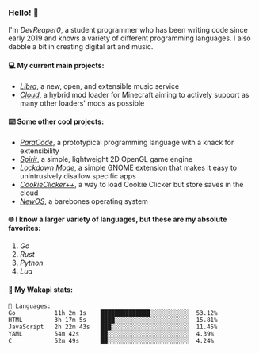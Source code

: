### Hello! 👋

I'm _DevReaper0_, a student programmer who has been writing code since early 2019 and knows a variety of different programming languages. I also dabble a bit in creating digital art and music.

#### 💻 My current main projects:

-   _[Libra](https://github.com/LibraMusic)_, a new, open, and extensible music service
-   _[Cloud](https://github.com/CloudLoaderMC/CloudLoader)_, a hybrid mod loader for Minecraft aiming to actively support as many other loaders' mods as possible

#### ⌨️ Some other cool projects:

-   _[ParaCode](https://github.com/ParaCodeLang/ParaCode)_, a prototypical programming language with a knack for extensibility
-   _[Spirit](https://gitlab.com/DevReaper0/SpiritEngine)_, a simple, lightweight 2D OpenGL game engine
-   _[Lockdown Mode](https://github.com/DevReaper0/GNOME-LockdownMode)_, a simple GNOME extension that makes it easy to unintrusively disallow specific apps
-   _[CookieClicker++](https://github.com/DevReaper0/CookieClickerPlusPlus)_, a way to load Cookie Clicker but store saves in the cloud
-   _[NewOS](https://github.com/DevReaper0/NewOS)_, a barebones operating system

#### 🌐 I know a larger variety of languages, but these are my absolute favorites:

1. _Go_
2. _Rust_
3. _Python_
4. _Lua_

#### 📡 My Wakapi stats:

```text
💾 Languages:
Go           11h 2m 1s    ██████████████░░░░░░░░░░░  53.12%
HTML         3h 17m 5s    ████░░░░░░░░░░░░░░░░░░░░░  15.81%
JavaScript   2h 22m 43s   ███░░░░░░░░░░░░░░░░░░░░░░  11.45%
YAML         54m 42s      ██░░░░░░░░░░░░░░░░░░░░░░░  4.39%
C            52m 49s      ██░░░░░░░░░░░░░░░░░░░░░░░  4.24%
```
